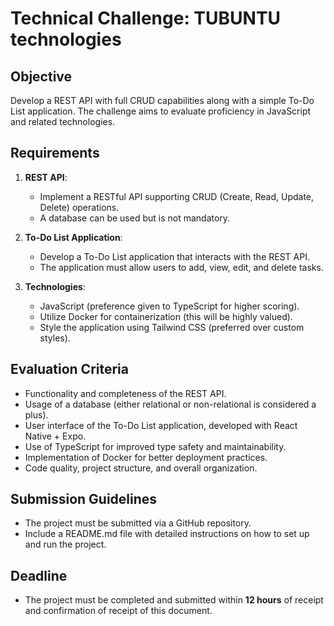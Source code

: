 # Technical Challenge: TUBUNTU technologies

## Objective
Develop a REST API with full CRUD capabilities along with a simple To-Do List application. The challenge aims to evaluate proficiency in JavaScript and related technologies.

## Requirements

1. **REST API**:
   - Implement a RESTful API supporting CRUD (Create, Read, Update, Delete) operations.
   - A database can be used but is not mandatory.

2. **To-Do List Application**:
   - Develop a To-Do List application that interacts with the REST API.
   - The application must allow users to add, view, edit, and delete tasks.

3. **Technologies**:
   - JavaScript (preference given to TypeScript for higher scoring).
   - Utilize Docker for containerization (this will be highly valued).
   - Style the application using Tailwind CSS (preferred over custom styles).

## Evaluation Criteria
- Functionality and completeness of the REST API.
- Usage of a database (either relational or non-relational is considered a plus).
- User interface of the To-Do List application, developed with React Native + Expo.
- Use of TypeScript for improved type safety and maintainability.
- Implementation of Docker for better deployment practices.
- Code quality, project structure, and overall organization.

## Submission Guidelines
- The project must be submitted via a GitHub repository.
- Include a README.md file with detailed instructions on how to set up and run the project.

## Deadline
- The project must be completed and submitted within **12 hours** of receipt and confirmation of receipt of this document.
